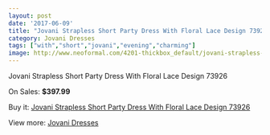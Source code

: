 ```yaml
---
layout: post
date: '2017-06-09'
title: "Jovani Strapless Short Party Dress With Floral Lace Design 73926"
category: Jovani Dresses
tags: ["with","short","jovani","evening","charming"]
image: http://www.neoformal.com/4201-thickbox_default/jovani-strapless-short-party-dress-with-floral-lace-design-73926.jpg
---
```

Jovani Strapless Short Party Dress With Floral Lace Design 73926

On Sales: **$397.99**
<a href="https://www.neoformal.com/en/jovani-dresses/1569-jovani-strapless-short-party-dress-with-floral-lace-design-73926.html"><amp-img layout="responsive" width="600" height="600" src="//www.neoformal.com/4201-thickbox_default/jovani-strapless-short-party-dress-with-floral-lace-design-73926.jpg" alt="Jovani Strapless Short Party Dress With Floral Lace Design 73926 0" /></a>
<a href="https://www.neoformal.com/en/jovani-dresses/1569-jovani-strapless-short-party-dress-with-floral-lace-design-73926.html"><amp-img layout="responsive" width="600" height="600" src="//www.neoformal.com/4202-thickbox_default/jovani-strapless-short-party-dress-with-floral-lace-design-73926.jpg" alt="Jovani Strapless Short Party Dress With Floral Lace Design 73926 1" /></a>

Buy it: [Jovani Strapless Short Party Dress With Floral Lace Design 73926](https://www.neoformal.com/en/jovani-dresses/1569-jovani-strapless-short-party-dress-with-floral-lace-design-73926.html "Jovani Strapless Short Party Dress With Floral Lace Design 73926")

View more: [Jovani Dresses](https://www.neoformal.com/en/15-jovani-dresses "Jovani Dresses")